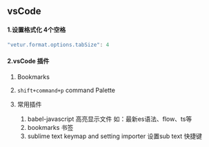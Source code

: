 ## vsCode

#### 1.设置格式化 4个空格

```javascript
"vetur.format.options.tabSize": 4 
```

#### 2.vsCode 插件

1. Bookmarks

5. `shift+command+p`   command Palette

6. 常用插件

   1. babel-javascript 高亮显示文件 如：最新es语法、flow、ts等
   2. bookmarks 书签
   3. sublime text keymap and setting importer 设置sub text 快捷键

